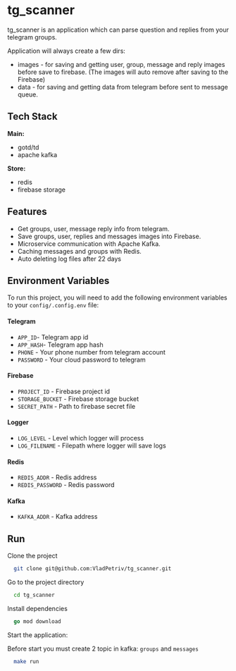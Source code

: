 
# tg_scanner

tg_scanner is an application which can parse question and replies from your telegram groups.

Application will always create a few dirs:
- images - for saving and getting user, group, message and reply images before save to firebase. (The images will auto remove after saving to the Firebase)
- data - for saving and getting data from telegram before sent to message queue.

## Tech Stack

**Main:** 
- gotd/td
- apache kafka 

**Store:**
- redis
- firebase storage

## Features

- Get groups, user, message reply info from telegram.
- Save groups, user, replies and messages images into Firebase.
- Microservice communication with Apache Kafka.
- Caching messages and groups with Redis.
- Auto deleting log files after 22 days


## Environment Variables

To run this project, you will need to add the following environment variables to your `config/.config.env` file:

#### Telegram
- `APP_ID`- Telegram app id
- `APP_HASH`- Telegram app hash
- `PHONE` - Your phone number from telegram account
- `PASSWORD` - Your cloud password to telegram

#### Firebase
- `PROJECT_ID` - Firebase project id
- `STORAGE_BUCKET` - Firebase storage bucket
- `SECRET_PATH` - Path to firebase secret file

#### Logger
- `LOG_LEVEL` - Level which logger will process
- `LOG_FILENAME` - Filepath where logger will save logs
#### Redis
- `REDIS_ADDR` - Redis address
- `REDIS_PASSWORD` - Redis password

#### Kafka
- `KAFKA_ADDR` - Kafka address
## Run

Clone the project

```bash
  git clone git@github.com:VladPetriv/tg_scanner.git
```

Go to the project directory

```bash
  cd tg_scanner
```

Install dependencies

```go
  go mod download
```

Start the application:

Before start you must create 2 topic in kafka: `groups` and `messages`

```bash
  make run 
```
